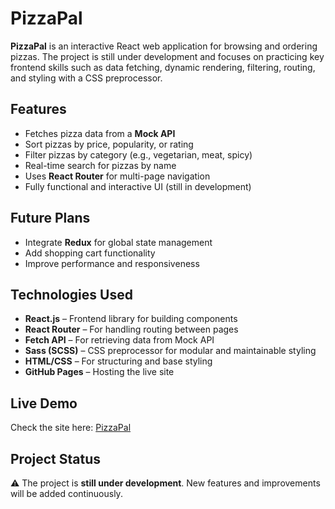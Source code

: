 # PizzaPal

**PizzaPal** is an interactive React web application for browsing and ordering pizzas. The project is still under development and focuses on practicing key frontend skills such as data fetching, dynamic rendering, filtering, routing, and styling with a CSS preprocessor.  

## Features

- Fetches pizza data from a **Mock API**  
- Sort pizzas by price, popularity, or rating  
- Filter pizzas by category (e.g., vegetarian, meat, spicy)  
- Real-time search for pizzas by name  
- Uses **React Router** for multi-page navigation  
- Fully functional and interactive UI (still in development)  

## Future Plans

- Integrate **Redux** for global state management  
- Add shopping cart functionality  
- Improve performance and responsiveness  

## Technologies Used

- **React.js** – Frontend library for building components  
- **React Router** – For handling routing between pages  
- **Fetch API** – For retrieving data from Mock API  
- **Sass (SCSS)** – CSS preprocessor for modular and maintainable styling  
- **HTML/CSS** – For structuring and base styling  
- **GitHub Pages** – Hosting the live site  

## Live Demo

Check the site here: [PizzaPal](https://nazarkindz.github.io/PizzaPal/)  

## Project Status

⚠️ The project is **still under development**. New features and improvements will be added continuously.
